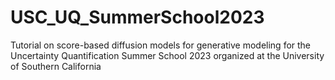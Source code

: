 # USC_UQ_SummerSchool2023
Tutorial on score-based diffusion models for generative modeling for the Uncertainty Quantification Summer School 2023 organized at the University of Southern California
